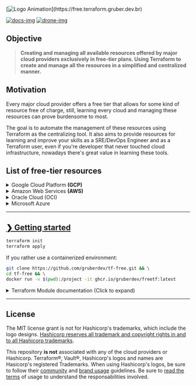 [![Logo Animation](https://readme-typing-svg.herokuapp.com?font=Major+Mono+Display&color=00E7F7&size=40&vCenter=true&width=800&height=200&lines=tf-free;cloud+for+free.)](https://free.terraform.gruber.dev.br)

<a href='https://free.terraform.gruber.dev.br' target='_blank'>![docs-img]</a> <a href='https://drone.gruber.dev.br' target='_blank'>![drone-img]</a>

## Objective

> **Creating and managing all available resources offered by major cloud providers exclusively in free-tier plans. Using Terraform to create and manage all the resources in a simplified and centralized manner.**

## Motivation

Every major cloud provider offers a free tier that allows for some kind of resource free of charge, still, learning every cloud and managing these resources can prove burdensome to most.

The goal is to automate the management of these resources using Terraform as the centralizing tool. It also aims to provide resources for learning and improve your skills as a SRE/DevOps Engineer and as a Terraform user, even if you're developer that never touched cloud infrastructure, nowadays there's great value in learning these tools.

## List of free-tier resources

<details>
  <summary>
   Google Cloud Platform <b>(GCP)</b>
  </summary>

### GCP Available Resources

- **1x** [Virtual Private Cloud (VPC)][gcp-vpc-info]           - **1x** [Firewall][gcp-firewall-info] attached to the VPC
- **1x** [Google Compute Engine][gcp-compute-info] `f1-micro` [(1 shared vCPU - 0.2 dedicatd vCPU][gcp-shared-vcpus] - and 0.6GB of Memory) attached to the `VPC`
- **1x** 5GB of [regional storage][gcp-regional-storage] on [Cloud Storage][gcp-cloud-storage]
- **1x** 1GB of storage in a [Firestore NoSQL Database][gcp-firestore-storage]
- 1GB of [Egress Network usage per month][usage-egress-gcp]

More information at the [provider's documentation page][tf-free-gcp-resources].

---

</details>

<details>

  <summary> Amazon Web Services <b>(AWS)</b>

  </summary>

### AWS Available Resources

- **2x** [Virtual Private Cloud (VPC)][aws-vpc-info]
  - **2x** [Sub-network][aws-sub-info] attached to the VPC
  - **2x** [Internet Gateway (IGW)][aws-igw-info] to provide access to the VPC
- **1x** [Route Table][aws-route-info] integrating all `VPC`, `Subnet` and the `Internet Gateway (IGW)`
- **1x** [EC2 Instance][aws-ec2-info] attached to the `Subnet`
- **1x** [Relational Database (RDS)][aws-rds-info] of your choice (e.g. MySQL, PostgreSQL)
- **1x** [S3 Storage Bucket][aws-s3-info] inside `Subnet`, configured to store the Terraform's backend state
- **1x** [DynamoDB Database][aws-dynamodb-info], mainly used for preventing that running multiple instances of this Terraform chart corrupt each other.

More information at the [provider's documentation page][tf-free-aws-resources].

---

</details>
<details>

  <summary>
    Oracle Cloud (OCI)
  </summary>

### Oracle Available Resources

- **2x** [AMD based VM, 1/8 shared CPU and 1GB RAM][oracle-compute-info]
- **4x** [ARM Ampere A1 VM with 6GB RAM][oracle-compute-info]
- **2x** [Oracle NoSQL Database with 20GB][oracle-database-info]
- **2x** [100GB Block Volume Storage][oracle-storage-info]
- **1x** [10GB Object Standard Storage][oracle-storage-info]
- **1x** [10GB Infrequent Access Storage][oracle-storage-info]
- [10TB Network Egress Per Month][oracle-storage-info]

More information at the [provider's documentation page][tf-free-oracle-resources].

---

</details>
<details>

  <summary>
   Microsoft Azure
  </summary>

### Available Resources

- **1x** [Linux Virtual machine, B1S Standard tier][azure-vm-info]
- **1x** [Windows Virtual machine, B1S Standard tier][azure-vm-info]
- **1x** [Cloud Storage (LRS File Storage)][azure-storage-info]
- **1x** [250GB MySQL Managed Database Instance][azure-sql-free-info]

More information at the [provider's documentation page][tf-free-azure-resources].

## 

</details>


---

##  [❯ Getting started][getting-started]

```bash
terraform init
terraform apply
```

If you rather use a containerized environment:

```bash
git clone https://github.com/gruberdev/tf-free.git && \
cd tf-free && \
docker run -v $(pwd):/project -it ghcr.io/gruberdev/freetf:latest 
```

<details>
  <summary>
   Terraform Module documentation (Click to expand)
  </summary>

---

<!-- BEGIN_TF_DOCS -->
### Modules

| Name | Source | Version |
|------|--------|---------|
| aws | ./modules/aws | n/a |
| google\_cloud | ./modules/gcp | n/a |
| terraform\_state\_backend | cloudposse/tfstate-backend/aws | 0.38.1 |

### Inputs

| Name | Description | Type | Default |
|------|-------------|------|---------|
| aws\_default\_region | Your default region for AWS resources creation. [Available regions for Google Compute on Free Tier.](https://free.terraform.gruber.dev.br/docs/resources/providers/aws#options) | `string` | `"us-east-1"` |
| backend\_destroy | Allows destroying all resourcesinside the configured S3 Remote Backend. See more at [tf-free's Backend Documentation](https://free.terraform.gruber.dev.br/docs/setup/backend) | `string` | `"false"` |
| backend\_stage | Stages possible for Backend. Set for a random string. | `string` | `"test"` |
| ec2\_aws | Allow for the creation of EC2 instances on AWS. | `bool` | `true` |
| gcp\_instance\_name | Your VM instance name. [Naming resources convention](https://cloud.google.com/compute/docs/naming-resources#resource-name-format) | `string` | `"gcp-machine"` |
| gcp\_project\_id | Your static IP network nameP. [Naming resources convention](https://cloud.google.com/compute/docs/naming-resources#resource-name-format) | `string` | `"test"` |
| gcp\_project\_region | Zone location of your instance, [see the list of available regions](https://cloud.google.com/compute/docs/regions-zones#available) - [Terraform provider documentation](https://registry.terraform.io/providers/hashicorp/google/latest/docs/resources/compute_instance#zone) | `string` | `"us-west1"` |
| gcp\_storage\_permissions | See all available values for the parameter at [Predefined ACL's on GCS Permissions](https://cloud.google.com/storage/docs/access-control/lists#predefined-acl) | `string` | `"publicread"` |
| prevents\_destroy | Prevents destroying the previously provisioned S3 Remote Backend. See more at [tf-free's Backend Documentation](https://free.terraform.gruber.dev.br/docs/setup/backend) | `bool` | `true` |
| rds\_aws | Allow for the creation of a PostgreSQL database on AWS | `bool` | `true` |

### Outputs

| Name | Description |
|------|-------------|
| aws\_ec2\_ipv6\_addresses | AWS EC2 IPv6 Public Address |
| aws\_ec2\_password\_data | List of Base-64 encoded encrypted password data for AWS EC2 instances |
| aws\_ec2\_private\_ip | AWS EC2 assigned Private IP |
| aws\_ec2\_public\_ip | AWS EC2 IPv4 Public Address |
| db\_backend\_name | Name of the resulting DynamoDB created for locking state files. |
| gcp\_public\_ip | GCP VM Compute IPv4 Public Address |
| s3\_backend\_bucket | ID of the resulting S3 bucket created on AWS as part of the backend infrastructure |
| s3\_backend\_domain | Domain name of the S3 bucket created on AWS as part of the backend infrastructure |
<!-- END_TF_DOCS -->

</details>

---

## License

The MIT license grant is not for Hashicorp's trademarks, which include the logo designs. [Hashicorp reserves all trademark and copyright rights in and to all Hashicorp trademarks][disclaimer].

This repository **is not** associated with any of the cloud providers or Hashicorp. Terraform®, Vault®, Hashicorp's logos and names are Hasicorp's registered Trademarks. When using Hashicorp's logos, be sure to follow their [community][guidelines] and [brand usage][brand] guidelines.
Be sure to [read the terms][usage-terms] of usage to understand the responsabilities involved.

<!-- Images URLs -->

[drone-img]: https://img.shields.io/drone/build/gruberdev/tf-free?server=https%3A%2F%2Fdrone.gruber.dev.br&logo=drone&labelColor=1F1F1F&logoColor=41dde8&style=flat-square&label=Drone%20CI
[docs-img]: https://img.shields.io/badge/read%20available%20documentation-online?style=flat-square&logo=zeit&color=black

<!-- Repository links -->

[brand]: https://www.hashicorp.com/brand
[disclaimer]: https://www.hashicorp.com/trademark-policy
[guidelines]: https://www.hashicorp.com/community-guidelines
[free-aws]: https://aws.amazon.com/free/?all-free-tier
[free-gcp]: https://cloud.google.com/free
[kis-approach]: https://en.wikipedia.org/wiki/KISS_principle
[free-docs-gcp]: https://cloud.google.com/free/docs/gcp-free-tier
[free-azure]: https://azure.microsoft.com/en-us/free/
[azure-faq]: https://azure.microsoft.com/en-us/free/free-account-faq/
[usage-terms]: https://free.terraform.gruber.dev.br/docs/resources/providers/gcp#resources
[azure-full-terms]: https://azure.microsoft.com/en-us/offers/ms-azr-0044p/
[aws-faq]: https://aws.amazon.com/free/free-tier-faqs/
[docs-repo-url]: https://github.com/CONNECT-platform/codedoc
[aws-key-info]: https://docs.aws.amazon.com/general/latest/gr/aws-sec-cred-types.html#access-keys-and-secret-access-keys
[aws-key-create]: https://aws.amazon.com/premiumsupport/knowledge-center/create-access-key/
[aws-account-create]: https://aws.amazon.com/premiumsupport/knowledge-center/create-and-activate-aws-account/
[aws-vpc-info]: https://aws.amazon.com/vpc/?vpc-blogs.sort-by=item.additionalFields.createdDate&vpc-blogs.sort-order=desc
[aws-igw-info]: https://docs.aws.amazon.com/vpc/latest/userguide/VPC_Internet_Gateway.html
[aws-ec2-info]: https://aws.amazon.com/ec2/
[aws-s3-info]: https://aws.amazon.com/s3/
[aws-rds-info]: https://aws.amazon.com/rds/
[aws-sub-info]: https://docs.aws.amazon.com/vpc/latest/userguide/working-with-vpcs.html
[aws-tf-provider]: https://registry.terraform.io/providers/hashicorp/aws/latest/
[aws-regions]: https://aws.amazon.com/about-aws/global-infrastructure/
[aws-terms]: https://aws.amazon.com/free/terms/
[aws-prevent-charges]: https://aws.amazon.com/premiumsupport/knowledge-center/free-tier-charges/
[aws-alarms-free]: https://docs.aws.amazon.com/awsaccountbilling/latest/aboutv2/tracking-free-tier-usage.html#free-budget
[aws-sorted-list]: https://aws.amazon.com/free/?all-free-tier.sort-by=item.additionalFields.SortRank&all-free-tier.sort-order=asc&awsf.Free%20Tier%20Types=tier%23always-free%7Ctier%2312monthsfree&awsf.Free%20Tier%20Categories=*all
[aws-dynamodb-info]: https://aws.amazon.com/dynamodb/
[remote-tfstate-url]: https://github.com/cloudposse/terraform-aws-tfstate-backend
[tf-free-docs-cli]: https://free.terraform.gruber.dev.br/docs/setup/installing#cli
[tf-free-gcp-resources]: https://free.terraform.gruber.dev.br/docs/resources/providers/gcp#resources
[tf-free-aws-resources]: https://free.terraform.gruber.dev.br/docs/resources/providers/aws#resources
[tf-free-azure-resources]: https://free.terraform.gruber.dev.br/docs/resources/providers/azure#resources
[guidelines]: https://www.hashicorp.com/community-guidelines
[free-gcp]: https://cloud.google.com/free
[free-docs-gcp]: https://cloud.google.com/free/docs/gcp-free-tier
[free-tier-limits]: https://cloud.google.com/free/docs/gcp-free-tier/#free-tier-usage-limits
[free-tier-restrictions]: https://cloud.google.com/free/docs/gcp-free-tier/#free-tier
[google-free-docs]: https://cloud.google.com/free/docs/gcp-free-tier/
[google-free-landing]: https://cloud.google.com/free
[unique-gcp-docs]: https://cloud.google.com/free/docs/what-makes-google-cloud-platform-different
[why-google]: https://cloud.google.com/why-google-cloud
[gcp-price-list]: https://cloud.google.com/pricing/list
[gcp-comparison-docs]: https://cloud.google.com/free/docs/aws-azure-gcp-service-comparison
[pricing-gcp-calculator]: https://cloud.google.com/products/calculator
[no-free-ip]: https://cloud.google.com/free/docs/gcp-free-tier#always-free-usage-limits
[pricing-egress]: https://cloud.google.com/vpc/network-pricing#internet_egress
[usage-egress-gcp]: https://cloud.google.com/vpc/network-pricing#vpc-pricing
[gcp-compute-info]: https://cloud.google.com/compute/docs
[gcp-shared-vcpus]: https://cloud.google.com/compute/vm-instance-pricing#cpu-bursting
[gcp-cloud-storage]: https://cloud.google.com/storage
[gcp-vpc-info]: https://cloud.google.com/storage
[gcp-firewall-info]: https://cloud.google.com/storage
[gcp-regional-storage]: https://cloud.google.com/storage/docs/storage-classes#legacy
[gcp-firestore-storage]: https://cloud.google.com/firestore/docs
[gcp-regions]: https://cloud.google.com/compute/docs/regions-zones
[brand]: https://www.hashicorp.com/brand
[disclaimer]: https://www.hashicorp.com/trademark-policy
[guidelines]: https://www.hashicorp.com/community-guidelines
[free-aws]: https://aws.amazon.com/free/?all-free-tier
[free-gcp]: https://cloud.google.com/free
[free-docs-gcp]: https://cloud.google.com/free/docs/gcp-free-tier
[free-azure]: https://azure.microsoft.com/en-us/free/
[azure-faq]: https://azure.microsoft.com/en-us/free/free-account-faq/
[azure-full-terms]: https://azure.microsoft.com/en-us/offers/ms-azr-0044p/
[aws-faq]: https://aws.amazon.com/free/free-tier-faqs/
[go-color-url]: https://github.com/fatih/color
[go-releaser-url]: https://github.com/goreleaser/goreleaser
[go-cobra-url]: https://github.com/spf13/cobra
[shell-has-url]: https://github.com/kdabir/has
[go-prompt-url]: https://github.com/c-bata/go-prompt
[go-task-url]: https://github.com/go-task/task
[go-tfexec-url]: https://github.com/hashicorp/terraform-exec
[docs-repo-url]: https://github.com/CONNECT-platform/codedoc
[aws-key-info]: https://docs.aws.amazon.com/general/latest/gr/aws-sec-cred-types.html#access-keys-and-secret-access-keys
[aws-key-create]: https://aws.amazon.com/premiumsupport/knowledge-center/create-access-key/
[aws-account-create]: https://aws.amazon.com/premiumsupport/knowledge-center/create-and-activate-aws-account/
[aws-vpc-info]: https://aws.amazon.com/vpc/?vpc-blogs.sort-by=item.additionalFields.createdDate&vpc-blogs.sort-order=desc
[aws-igw-info]: https://docs.aws.amazon.com/vpc/latest/userguide/VPC_Internet_Gateway.html
[aws-ec2-info]: https://aws.amazon.com/ec2/
[aws-s3-info]: https://aws.amazon.com/s3/
[aws-rds-info]: https://aws.amazon.com/rds/
[aws-route-info]: https://docs.aws.amazon.com/vpc/latest/userguide/VPC_Route_Tables.html
[aws-sub-info]: https://docs.aws.amazon.com/vpc/latest/userguide/working-with-vpcs.html
[aws-tf-provider]: https://registry.terraform.io/providers/hashicorp/aws/latest/
[aws-regions]: https://aws.amazon.com/about-aws/global-infrastructure/
[aws-terms]: https://aws.amazon.com/free/terms/
[aws-prevent-charges]: https://aws.amazon.com/premiumsupport/knowledge-center/free-tier-charges/
[aws-alarms-free]: https://docs.aws.amazon.com/awsaccountbilling/latest/aboutv2/tracking-free-tier-usage.html#free-budget
[aws-sorted-list]: https://aws.amazon.com/free/?all-free-tier.sort-by=item.additionalFields.SortRank&all-free-tier.sort-order=asc&awsf.Free%20Tier%20Types=tier%23always-free%7Ctier%2312monthsfree&awsf.Free%20Tier%20Categories=*all
[aws-dynamodb-info]: https://aws.amazon.com/dynamodb/
[remote-tfstate-url]: https://github.com/cloudposse/terraform-aws-tfstate-backend
[azure-sql-free-info]: https://azure.microsoft.com/en-us/products/azure-sql/database/
[azure-vm-info]: https://azure.microsoft.com/en-us/services/virtual-machines/
[azure-storage-info]: https://azure.microsoft.com/en-us/services/storage/files/
[oracle-compute-info]: https://www.oracle.com/cloud/compute/
[oracle-database-info]: https://www.oracle.com/database/
[oracle-storage-info]: https://www.oracle.com/cloud/storage/
[tf-free-oracle-resources]: https://free.terraform.gruber.dev.br/docs/resources/providers/oracle#resources
[tf-free-oracle-resources]: https://free.terraform.gruber.dev.br/docs/resources/providers/oracle#resources
[project-taskfile]: https://github.com/gruberdev/tf-free/blob/main/Taskfile.yml
[taskfile-website]: https://taskfile.dev
[getting-started]: https://free.terraform.gruber.dev.br/docs/setup/getting-started